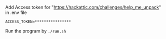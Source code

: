 Add Access token for "https://hackattic.com/challenges/help_me_unpack" in .env file 
```
ACCESS_TOKEN=****************
```

Run the program by `./run.sh`